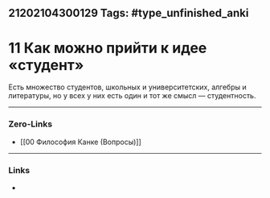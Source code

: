 21202104300129
Tags: #type_unfinished_anki
---
# 11 Как можно прийти к идее «студент»

Есть множество студентов, школьных и университетских, алгебры и литературы, но у всех у них есть один и тот же смысл — студентность.

---
### Zero-Links
- [[00 Философия Канке (Вопросы)]]
---
### Links
-